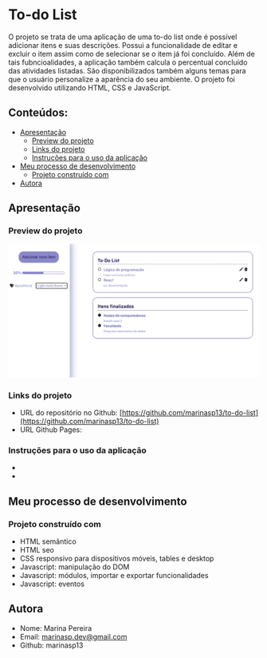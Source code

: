 # To-do List

O projeto se trata de uma aplicação de uma to-do list onde é possível adicionar itens e suas descrições. Possui a funcionalidade de editar e excluir o item assim como de selecionar se o item já foi concluído. Além de tais fubncioalidades, a aplicação também calcula o percentual concluído das atividades listadas. São disponibilizados também alguns temas para que o usuário personalize a aparência do seu ambiente. O projeto foi desenvolvido utilizando HTML, CSS e JavaScript. 

## Conteúdos:

- [Apresentação](#apresentação)
  - [Preview do projeto](#preview-do-projeto)
  - [Links do projeto](#links-do-projeto)
  - [Instruções para o uso da aplicação](#instruções-para-o-uso-da-aplicação)
- [Meu processo de desenvolvimento](#meu-processo-de-desenvolvimento)
  - [Projeto construído com](#projeto-construído-com)
- [Autora](#autora)

## Apresentação

### Preview do projeto

![](./preview.png)

### Links do projeto

- URL do repositório no Github: [https://github.com/marinasp13/to-do-list](https://github.com/marinasp13/to-do-list)
- URL Github Pages: []()

### Instruções para o uso da aplicação

-
-

## Meu processo de desenvolvimento

### Projeto construído com

- HTML semântico
- HTML seo
- CSS responsivo para dispositivos móveis, tables e desktop
- Javascript: manipulação do DOM
- Javascript: módulos, importar e exportar funcionalidades
- Javascript: eventos

## Autora

- Nome: Marina Pereira
- Email: marinasp.dev@gmail.com
- Github: marinasp13
